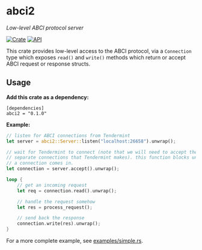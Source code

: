 # abci2

*Low-level ABCI protocol server*

[![Crate](https://img.shields.io/crates/v/abci2.svg)](https://crates.io/crates/abci2)
[![API](https://docs.rs/abci2/badge.svg)](https://docs.rs/abci2)

This crate provides low-level access to the ABCI protocol, via a `Connection` type which exposes `read()` and `write()` methods which return or accept ABCI request or response structs.

## Usage

**Add this crate as a dependency:**
```
[dependencies]
abci2 = "0.1.0"
```

**Example:**
```rust
// listen for ABCI connections from Tendermint
let server = abci2::Server::listen("localhost:26658").unwrap();

// wait for Tendermint to connect (note that we will need to accept the 3
// separate connections that Tendermint makes). this function blocks until
// a connection comes in.
let connection = server.accept().unwrap();

loop {
    // get an incoming request
    let req = connection.read().unwrap();

    // handle the request somehow
    let res = process_request();

    // send back the response
    connection.write(res).unwrap();
}
```

For a more complete example, see [examples/simple.rs](https://github.com/nomic-io/abci2/blob/master/examples/simple.rs).
